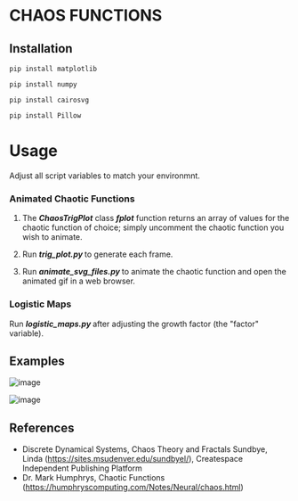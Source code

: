 # CHAOS FUNCTIONS
## Installation

`pip install matplotlib`

`pip install numpy`

`pip install cairosvg`

`pip install Pillow`

# Usage

Adjust all script variables to match your environmnt. 

### Animated Chaotic Functions

1. The <b><i>ChaosTrigPlot</i></b> class <b><i>fplot</i></b> function returns an array of values for the chaotic function of choice; simply uncomment the chaotic function you wish to animate.

2. Run <b><i> trig_plot.py </b></i> to generate each frame. 

3. Run <b><i> animate_svg_files.py </b></i> to animate the chaotic function and open the animated gif in a web browser. 

### Logistic Maps 

Run <b><i> logistic_maps.py </b></i> after adjusting the growth factor (the "factor" variable).

## Examples 
![image](https://github.com/xmondo/chaos_functions/assets/4218103/e80247a9-ef4a-40ff-95eb-d54f2c42a9b6)

![image](https://github.com/xmondo/chaos_functions/assets/4218103/e2efe5e9-a492-48ea-9796-5db5661b9767)

## References
- Discrete Dynamical Systems, Chaos Theory and Fractals
  Sundbye, Linda (https://sites.msudenver.edu/sundbyel/), Createspace Independent Publishing Platform
- Dr. Mark Humphrys, Chaotic Functions (https://humphryscomputing.com/Notes/Neural/chaos.html)
